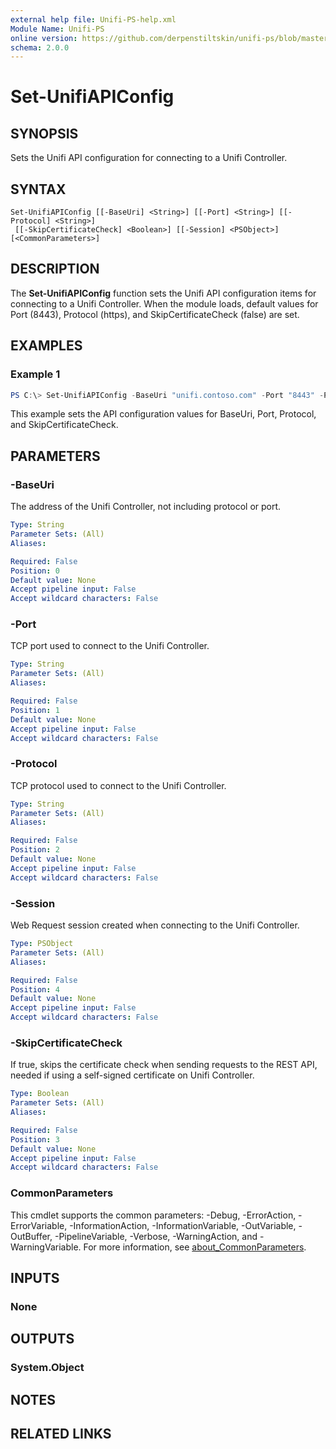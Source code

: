 ```yaml
---
external help file: Unifi-PS-help.xml
Module Name: Unifi-PS
online version: https://github.com/derpenstiltskin/unifi-ps/blob/master/docs/Set-UnifiAPIConfig.md
schema: 2.0.0
---
```


# Set-UnifiAPIConfig

## SYNOPSIS
Sets the Unifi API configuration for connecting to a Unifi Controller.

## SYNTAX

```
Set-UnifiAPIConfig [[-BaseUri] <String>] [[-Port] <String>] [[-Protocol] <String>]
 [[-SkipCertificateCheck] <Boolean>] [[-Session] <PSObject>] [<CommonParameters>]
```

## DESCRIPTION
The **Set-UnifiAPIConfig** function sets the Unifi API configuration items for connecting to a Unifi Controller. When the module loads, default values for Port (8443), Protocol (https), and SkipCertificateCheck (false) are set.

## EXAMPLES

### Example 1
```powershell
PS C:\> Set-UnifiAPIConfig -BaseUri "unifi.contoso.com" -Port "8443" -Protocol "https" -SkipCertificateCheck $true
```

This example sets the API configuration values for BaseUri, Port, Protocol, and SkipCertificateCheck.

## PARAMETERS

### -BaseUri
The address of the Unifi Controller, not including protocol or port.

```yaml
Type: String
Parameter Sets: (All)
Aliases:

Required: False
Position: 0
Default value: None
Accept pipeline input: False
Accept wildcard characters: False
```

### -Port
TCP port used to connect to the Unifi Controller.

```yaml
Type: String
Parameter Sets: (All)
Aliases:

Required: False
Position: 1
Default value: None
Accept pipeline input: False
Accept wildcard characters: False
```

### -Protocol
TCP protocol used to connect to the Unifi Controller.

```yaml
Type: String
Parameter Sets: (All)
Aliases:

Required: False
Position: 2
Default value: None
Accept pipeline input: False
Accept wildcard characters: False
```

### -Session
Web Request session created when connecting to the Unifi Controller.

```yaml
Type: PSObject
Parameter Sets: (All)
Aliases:

Required: False
Position: 4
Default value: None
Accept pipeline input: False
Accept wildcard characters: False
```

### -SkipCertificateCheck
If true, skips the certificate check when sending requests to the REST API, needed if using a self-signed certificate on Unifi Controller.

```yaml
Type: Boolean
Parameter Sets: (All)
Aliases:

Required: False
Position: 3
Default value: None
Accept pipeline input: False
Accept wildcard characters: False
```

### CommonParameters
This cmdlet supports the common parameters: -Debug, -ErrorAction, -ErrorVariable, -InformationAction, -InformationVariable, -OutVariable, -OutBuffer, -PipelineVariable, -Verbose, -WarningAction, and -WarningVariable. For more information, see [about_CommonParameters](http://go.microsoft.com/fwlink/?LinkID=113216).

## INPUTS

### None
## OUTPUTS

### System.Object
## NOTES

## RELATED LINKS
